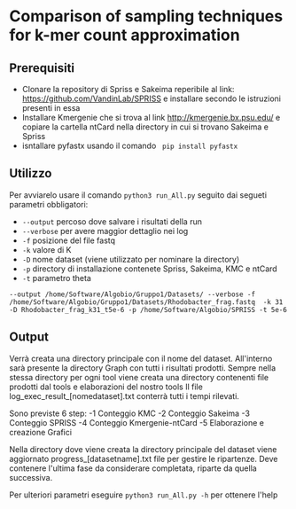 # Comparison of sampling techniques for k-mer count approximation 

## Prerequisiti
- Clonare la repository di Spriss e Sakeima reperibile al link: https://github.com/VandinLab/SPRISS e installare secondo le istruzioni presenti in essa
- Installare Kmergenie che si trova al link http://kmergenie.bx.psu.edu/ e copiare la cartella ntCard nella directory in cui si trovano Sakeima e Spriss
- isntallare pyfastx usando il comando  ` pip install pyfastx`

## Utilizzo

Per avviarelo usare il comando `python3 run_All.py` seguito dai segueti parametri obbligatori:
-  `--output` percoso dove salvare i risultati della run
-  `--verbose` per avere maggior dettaglio nei log
-  `-f` posizione del file fastq 
-  `-k` valore di K
-  `-D` nome dataset (viene utilizzato per nominare la directory)
-  `-p` directory di installazione contenete Spriss, Sakeima, KMC e ntCard
-  `-t` parametro theta

`--output /home/Software/Algobio/Gruppo1/Datasets/ --verbose -f /home/Software/Algobio/Gruppo1/Datasets/Rhodobacter_frag.fastq 
-k 31 -D Rhodobacter_frag_k31_t5e-6 -p /home/Software/Algobio/SPRISS -t 5e-6`
## Output

Verrà creata una directory principale con il nome del dataset. All'interno sarà presente la 
directory Graph con tutti i risultati prodotti. Sempre nella stessa directory per ogni tool
viene creata una directory contenenti file prodotti dal tools e elaborazioni del nostro tools
Il file log_exec_result_[nomedataset].txt conterrà tutti i tempi rilevati.

Sono previste 6 step:
-1 Conteggio KMC
-2 Conteggio Sakeima
-3 Conteggio SPRISS
-4 Conteggio Kmergenie-ntCard
-5 Elaborazione e creazione Grafici

Nella directory dove viene creata la directory principale del dataset viene aggiornato 
progress_[datasetname].txt file per gestire le ripartenze. Deve contenere l'ultima fase 
da considerare completata, riparte da quella successiva.

Per ulteriori parametri eseguire `python3 run_All.py -h` per ottenere l'help
